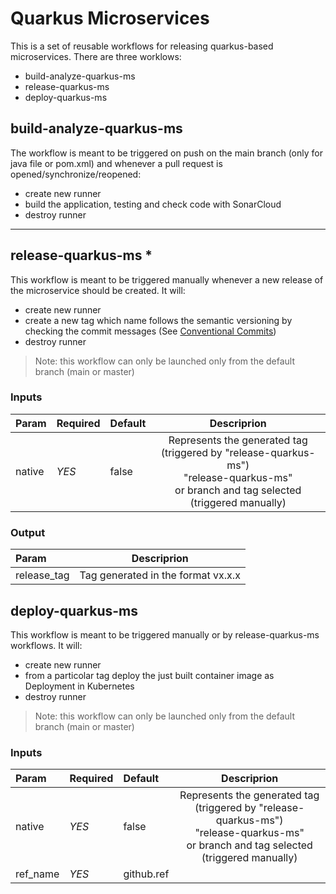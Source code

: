 
# Quarkus Microservices
This is a set of reusable workflows for releasing quarkus-based microservices.
There are three worklows:
- build-analyze-quarkus-ms
- release-quarkus-ms
- deploy-quarkus-ms


## build-analyze-quarkus-ms
The workflow is meant to be triggered on push on the main branch (only for java file or pom.xml) and whenever a pull request is opened/synchronize/reopened:
- create new runner
- build the application, testing and check code with SonarCloud
- destroy runner

----------------------------------------------------------------------------------------------------------------------
## release-quarkus-ms *
This workflow is meant to be triggered manually whenever a new release of the microservice should be created. It will:
- create new runner
- create a new tag which name follows the semantic versioning by checking the commit messages (See [Conventional Commits](https://www.conventionalcommits.org/en/v1.0.0/**))
- destroy runner

>Note: this workflow can only be launched only from the default branch (main or master)

### Inputs

| Param    | Required | Default     |                                                                Descriprion                                                                 |
|:---------|---------|:-------------|:------------------------------------------------------------------------------------------------------------------------------------------:|
| native   | *YES*   | false        | Represents the generated tag (triggered by "release-quarkus-ms") <br/>"release-quarkus-ms" <br/>or branch and tag selected (triggered manually) |  

### Output

| Param        |            Descriprion             |
|:-------------|:----------------------------------:|
| release_tag  | Tag generated in the format vx.x.x |



## deploy-quarkus-ms
This workflow is meant to be triggered manually or by release-quarkus-ms workflows. It will:
- create new runner
- from a particolar tag deploy the just built container image as Deployment in Kubernetes
- destroy runner

>Note: this workflow can only be launched only from the default branch (main or master)

### Inputs

| Param    | Required | Default     |                                                                Descriprion                                                                 |
|:---------|---------|:-------------|:------------------------------------------------------------------------------------------------------------------------------------------:|
| native   | *YES*   | false        | Represents the generated tag (triggered by "release-quarkus-ms") <br/>"release-quarkus-ms" <br/>or branch and tag selected (triggered manually) |  
| ref_name | *YES*   | github.ref   |                                                                                                                                            |
